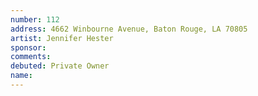 ```yaml
---
number: 112
address: 4662 Winbourne Avenue, Baton Rouge, LA 70805
artist: Jennifer Hester
sponsor: 
comments: 
debuted: Private Owner
name: 
---
```

